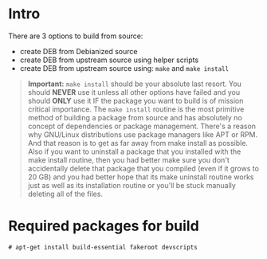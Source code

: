 # Intro
There are 3 options to build from source:
- create DEB from Debianized source
- create DEB from upstream source using helper scripts
- create DEB from upstream source using: `make` and `make install`

> **Important:** `make install` should be your absolute last resort. You should **NEVER** use it unless all other options have failed and you should **ONLY** use it IF the package you want to build is of mission critical importance. The `make install` routine is the most primitive method of building a package from source and has absolutely no concept of dependencies or package management. There's a reason why GNU/Linux distributions use package managers like APT or RPM. And that reason is to get as far away from make install as possible. Also if you want to uninstall a package that you installed with the make install routine, then you had better make sure you don't accidentally delete that package that you compiled (even if it grows to 20 GB) and you had better hope that its make uninstall routine works just as well as its installation routine or you'll be stuck manually deleting all of the files.


# Required packages for build
```
# apt-get install build-essential fakeroot devscripts
```

